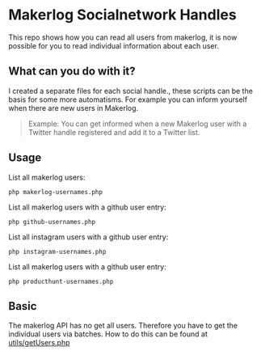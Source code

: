 Makerlog Socialnetwork Handles
======

This repo shows how you can read all users from makerlog, 
it is now possible for you to read individual information about each user.

What can you do with it?
------

I created a separate files for each social handle., these scripts can be the basis for some more automatisms. 
For example you can inform yourself when there are new users in Makerlog.

> Example:
> You can get informed when a new Makerlog user with a Twitter handle registered and add it to a Twitter list.


Usage
------

List all makerlog users:

```
php makerlog-usernames.php
```


List all makerlog users with a github user entry:

```
php github-usernames.php
```


List all instagram users with a github user entry:

```
php instagram-usernames.php
```


List all makerlog users with a github user entry:

```
php producthunt-usernames.php

```

Basic
------

The makerlog API has no get all users. 
Therefore you have to get the individual users via batches. 
How to do this can be found at [utils/getUsers.php](utils/getUsers.php)

